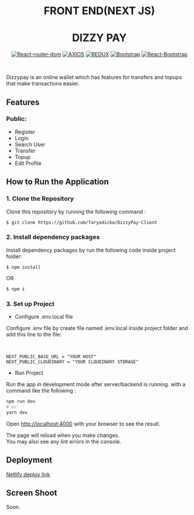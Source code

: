 <H1 align="center">FRONT END(NEXT JS)</H1>

<div align="center">
  <h1>DIZZY PAY</h1>

[![React-router-dom](https://img.shields.io/npm/v/react-router-dom?label=React-router-dom)](https://www.npmjs.com/package/react-router-dom) [![AXIOS](https://img.shields.io/badge/Axios-0.27.2-blue)](https://www.npmjs.com/package/axios) [![REDUX](https://img.shields.io/badge/Redux-4.2.0-purple)](https://www.npmjs.com/package/redux) [![Bootstrap](https://img.shields.io/badge/Bootstrap-5.2.0-magenta)](https://www.npmjs.com/package/bootstrap) [![React-Bootstrap](https://img.shields.io/badge/react--bootstrap-v2.4.0-blue)](https://www.npmjs.com/package/bootstrap)

<br/>

</div>

Dizzypay is an online wallet which has features for transfers and topups that make transactions easier.

## Features

### Public:

- Register
- Login
- Search User
- Transfer
- Topup
- Edit Profile

## How to Run the Application

### 1. Clone the Repository

Clone this repository by running the following command :

```
$ git clone https://github.com/faryadicka/DizzyPay-Client
```

### 2. Install dependency packages

Install dependency packages by run the following code inside project folder:

```
$ npm install
```

OR

```
$ npm i
```

### 3. Set up Project

- Configure .env.local file

Configure .env file by create file named .env.local inside project folder and add this line to the file:

<br/>

```
NEXT_PUBLIC_BASE_URL = "YOUR HOST"
NEXT_PUBLIC_CLOUDINARY = "YOUR CLOUDINARY STORAGE"
```

- Run Project

Run the app in development mode after server/backend is running. with a command like the following :

```bash
npm run dev
# or
yarn dev
```

Open [http://localhost:4000](http://localhost:4000) with your browser to see the result.

The page will reload when you make changes.\
You may also see any lint errors in the console.

## Deployment

[Netlify deploy link](https://dizzy-pay-client.vercel.app)

## Screen Shoot 
Soon.
